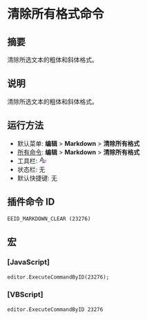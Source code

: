# 清除所有格式命令

## 摘要

清除所选文本的粗体和斜体格式。

## 说明

清除所选文本的粗体和斜体格式。

## 运行方法

- 默认菜单: **编辑** \> **Markdown** \> **清除所有格式**
- [所有命令](../tools/all_commands): **编辑** \> **Markdown** \> **清除所有格式**
- 工具栏: ![](../../images/markdown_clear.png)
- 状态栏: 无
- 默认快捷键: 无

## 插件命令 ID

```
EEID_MARKDOWN_CLEAR (23276)
```

## 宏

### \[JavaScript\]

```
editor.ExecuteCommandByID(23276);
```

### \[VBScript\]

```
editor.ExecuteCommandByID 23276
```
